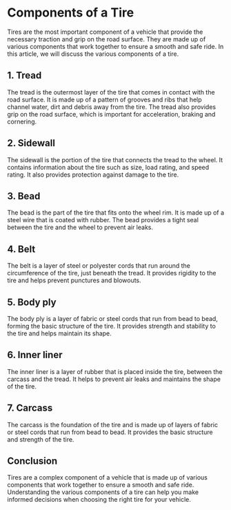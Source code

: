 # Components of a Tire

Tires are the most important component of a vehicle that provide the necessary traction and grip on the road surface. They are made up of various components that work together to ensure a smooth and safe ride. In this article, we will discuss the various components of a tire.

## 1. Tread

The tread is the outermost layer of the tire that comes in contact with the road surface. It is made up of a pattern of grooves and ribs that help channel water, dirt and debris away from the tire. The tread also provides grip on the road surface, which is important for acceleration, braking and cornering.

## 2. Sidewall

The sidewall is the portion of the tire that connects the tread to the wheel. It contains information about the tire such as size, load rating, and speed rating. It also provides protection against damage to the tire.

## 3. Bead

The bead is the part of the tire that fits onto the wheel rim. It is made up of a steel wire that is coated with rubber. The bead provides a tight seal between the tire and the wheel to prevent air leaks.

## 4. Belt

The belt is a layer of steel or polyester cords that run around the circumference of the tire, just beneath the tread. It provides rigidity to the tire and helps prevent punctures and blowouts.

## 5. Body ply

The body ply is a layer of fabric or steel cords that run from bead to bead, forming the basic structure of the tire. It provides strength and stability to the tire and helps maintain its shape.

## 6. Inner liner

The inner liner is a layer of rubber that is placed inside the tire, between the carcass and the tread. It helps to prevent air leaks and maintains the shape of the tire.

## 7. Carcass

The carcass is the foundation of the tire and is made up of layers of fabric or steel cords that run from bead to bead. It provides the basic structure and strength of the tire.

## Conclusion

Tires are a complex component of a vehicle that is made up of various components that work together to ensure a smooth and safe ride. Understanding the various components of a tire can help you make informed decisions when choosing the right tire for your vehicle.
